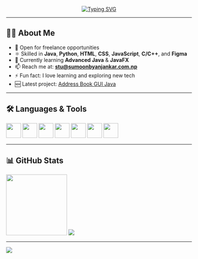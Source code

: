 <p align="center">
  <a href="https://git.io/typing-svg">
    <img src="https://readme-typing-svg.demolab.com?font=Fira+Code&size=25&pause=1000&color=E9E9E9&center=true&vCenter=true&width=1040&lines=Hello+%F0%9F%91%8B+I'm+Sumoon+Byanjankar" alt="Typing SVG" />
  </a>
</p>

---

## 👨‍💻 About Me

* 🔭 Open for freelance opportunities
* ⚛️ Skilled in **Java**, **Python**, **HTML**, **CSS**, **JavaScript**, **C/C++**, and **Figma**
* 🌱 Currently learning **Advanced Java** & **JavaFX**
* 📫 Reach me at: **[stu@sumoonbyanjankar.com.np](mailto:stu@sumoonbyanjankar.com.np)**
* ⚡ Fun fact: I love learning and exploring new tech
* 🆕 Latest project: [Address Book GUI Java](https://github.com/PhantomBenz/Address-Book-GUI-Java)

---

## 🛠 Languages & Tools

<p>
	  <img src="https://cdn.jsdelivr.net/gh/devicons/devicon/icons/html5/html5-plain.svg" width="40px" />
	  <img src="https://cdn.jsdelivr.net/gh/devicons/devicon/icons/css3/css3-plain.svg" width="40px" />
	  <img src="https://cdn.jsdelivr.net/gh/devicons/devicon/icons/javascript/javascript-original.svg" width="40px" />
	  <img src="https://cdn.jsdelivr.net/gh/devicons/devicon/icons/java/java-original.svg" width="40px" />
	  <img src="https://cdn.jsdelivr.net/gh/devicons/devicon/icons/python/python-plain.svg" width="40px" />
	  <img src="https://cdn.jsdelivr.net/gh/devicons/devicon/icons/figma/figma-original.svg" width="40px" />
	  <img src="https://cdn.jsdelivr.net/gh/devicons/devicon@latest/icons/cplusplus/cplusplus-original.svg" height="40px"/>
</p>

---

## 📊 GitHub Stats

<div>
  <img src="https://github-readme-stats.vercel.app/api?username=PhantomBenz&show_icons=true&theme=react&bg_color=1F222E&title_color=7cebf5&icon_color=2d7de4&border_color=7cebf5&border_radius=10" height="165" />
  <img src="https://github-readme-stats.vercel.app/api/top-langs/?username=PhantomBenz&theme=react&layout=compact&border_color=7cebf5&border_radius=10" />
</div>

---

<picture>
  <source media="(prefers-color-scheme: dark)" srcset="dark.svg" />
<!--   <source media="(prefers-color-scheme: light)" srcset="light.svg" /> -->
  <img src="dark.svg" />
</picture>
